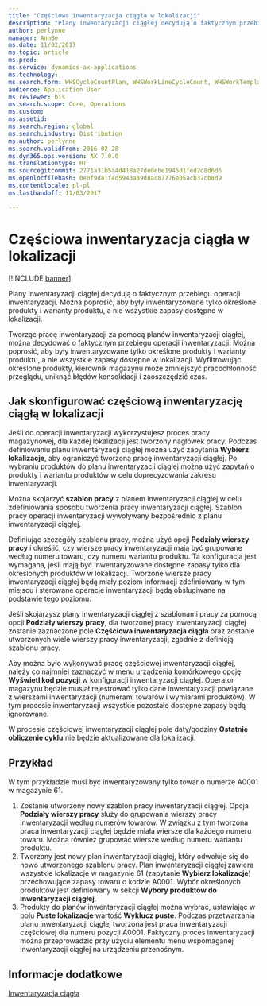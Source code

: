 ```yaml
---
title: "Częściowa inwentaryzacja ciągła w lokalizacji"
description: "Plany inwentaryzacji ciągłej decydują o faktycznym przebiegu operacji inwentaryzacji. Można poprosić, aby były inwentaryzowane tylko określone produkty i warianty produktu, a nie wszystkie zapasy dostępne w lokalizacji."
author: perlynne
manager: AnnBe
ms.date: 11/02/2017
ms.topic: article
ms.prod: 
ms.service: dynamics-ax-applications
ms.technology: 
ms.search.form: WHSCycleCountPlan, WHSWorkLineCycleCount, WHSWorkTemplateLineGroup, WHSWorkTemplateTable
audience: Application User
ms.reviewer: bis
ms.search.scope: Core, Operations
ms.custom: 
ms.assetid: 
ms.search.region: global
ms.search.industry: Distribution
ms.author: perlynne
ms.search.validFrom: 2016-02-28
ms.dyn365.ops.version: AX 7.0.0
ms.translationtype: HT
ms.sourcegitcommit: 2771a31b5a4d418a27de0ebe1945d1fed2d8d6d6
ms.openlocfilehash: 0e0f9d81f4d5943a89d8ac87776e05acb32cb8d9
ms.contentlocale: pl-pl
ms.lasthandoff: 11/03/2017

---
```


# <a name="partial-location-cycle-counting"></a>Częściowa inwentaryzacja ciągła w lokalizacji

[!INCLUDE [banner](../includes/banner.md)]

Plany inwentaryzacji ciągłej decydują o faktycznym przebiegu operacji inwentaryzacji. Można poprosić, aby były inwentaryzowane tylko określone produkty i warianty produktu, a nie wszystkie zapasy dostępne w lokalizacji.

Tworząc pracę inwentaryzacji za pomocą planów inwentaryzacji ciągłej, można decydować o faktycznym przebiegu operacji inwentaryzacji. Można poprosić, aby były inwentaryzowane tylko określone produkty i warianty produktu, a nie wszystkie zapasy dostępne w lokalizacji. Wyfiltrowując określone produkty, kierownik magazynu może zmniejszyć pracochłonność przeglądu, uniknąć błędów konsolidacji i zaoszczędzić czas.

## <a name="how-to-configure-partial-location-cycle-counting"></a>Jak skonfigurować częściową inwentaryzację ciągłą w lokalizacji
Jeśli do operacji inwentaryzacji wykorzystujesz proces pracy magazynowej, dla każdej lokalizacji jest tworzony nagłówek pracy. Podczas definiowaniu planu inwentaryzacji ciągłej można użyć zapytania **Wybierz lokalizacje**, aby ograniczyć tworzoną pracę inwentaryzacji ciągłej. Po wybraniu produktów do planu inwentaryzacji ciągłej można użyć zapytań o produkty i wariantu produktów w celu doprecyzowania zakresu inwentaryzacji. 

Można skojarzyć **szablon pracy** z planem inwentaryzacji ciągłej w celu zdefiniowania sposobu tworzenia pracy inwentaryzacji ciągłej. Szablon pracy operacji inwentaryzacji wywoływany bezpośrednio z planu inwentaryzacji ciągłej. 

Definiując szczegóły szablonu pracy, można użyć opcji **Podziały wierszy pracy** i określić, czy wiersze pracy inwentaryzacji mają być grupowane według numeru towaru, czy numeru wariantu produktu. Ta konfiguracja jest wymagana, jeśli mają być inwentaryzowane dostępne zapasy tylko dla określonych produktów w lokalizacji. Tworzone wiersze pracy inwentaryzacji ciągłej będą miały poziom informacji zdefiniowany w tym miejscu i sterowane operacje inwentaryzacji będą obsługiwane na podstawie tego poziomu. 

Jeśli skojarzysz plany inwentaryzacji ciągłej z szablonami pracy za pomocą opcji **Podziały wierszy pracy**, dla tworzonej pracy inwentaryzacji ciągłej zostanie zaznaczone pole **Częściowa inwentaryzacja ciągła** oraz zostanie utworzonych wiele wierszy pracy inwentaryzacji, zgodnie z definicją szablonu pracy. 

Aby można było wykonywać pracę częściowej inwentaryzacji ciągłej, należy co najmniej zaznaczyć w menu urządzenia komórkowego opcję **Wyświetl kod pozycji** w konfiguracji inwentaryzacji ciągłej. Operator magazynu będzie musiał rejestrować tylko dane inwentaryzacji powiązane z wierszami inwentaryzacji (numerami towarów i wymiarami produktów). W tym procesie inwentaryzacji wszystkie pozostałe dostępne zapasy będą ignorowane. 

W procesie częściowej inwentaryzacji ciągłej pole daty/godziny **Ostatnie obliczenie cyklu** nie będzie aktualizowane dla lokalizacji.

## <a name="example"></a>Przykład
W tym przykładzie musi być inwentaryzowany tylko towar o numerze A0001 w magazynie 61.

1.  Zostanie utworzony nowy szablon pracy inwentaryzacji ciągłej. Opcja **Podziały wierszy pracy** służy do grupowania wierszy pracy inwentaryzacji według numerów towarów. W związku z tym tworzona praca inwentaryzacji ciągłej będzie miała wiersze dla każdego numeru towaru. Można również grupować wiersze według numeru wariantu produktu.
2.  Tworzony jest nowy plan inwentaryzacji ciągłej, który odwołuje się do nowo utworzonego szablonu pracy. Plan inwentaryzacji ciągłej zawiera wszystkie lokalizacje w magazynie 61 (zapytanie **Wybierz lokalizacje**) przechowujące zapasy towaru o kodzie A0001. Wybór określonych produktów jest definiowany w sekcji **Wybory produktów do inwentaryzacji ciągłej**.
3.  Produkty do planów inwentaryzacji ciągłej można wybrać, ustawiając w polu **Puste lokalizacje** wartość **Wyklucz puste**. Podczas przetwarzania planu inwentaryzacji ciągłej tworzona jest praca inwentaryzacji częściowej dla numeru pozycji A0001. Faktyczny proces inwentaryzacji można przeprowadzić przy użyciu elementu menu wspomaganej inwentaryzacji ciągłej na urządzeniu przenośnym.



<a name="see-also"></a>Informacje dodatkowe
--------

[Inwentaryzacja ciągła](cycle-counting.md)


